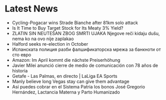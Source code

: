 # Latest News
-  Cycling-Pogacar wins Strade Bianche after 81km solo attack
-  Is It Time to Buy Target Stock for Its Meaty 3% Yield?
-  ZLATIN SIN NEUTEŠAN ZBOG SMRTI UJAKA Njegove reči kidaju dušu, nema ko na ovo nije zaplakao
-  Halford seeks re-election in October
-  Испанската полиция разби фалшификаторска мрежа за банкноти от сто евро
-  Amazon: Im April kommt die nächste Preiserhöhung
-  Javier Milei anunció cierre de medio de comunicación con 78 años de historia
-  Getafe - Las Palmas, en directo | LaLiga EA Sports
-  Manly believe long Vegas stay can give them advantage
-  Así puedes cobrar en el Sistema Patria los bonos José Gregorio Hernández, Lactancia Materna y Parto Humanizado
